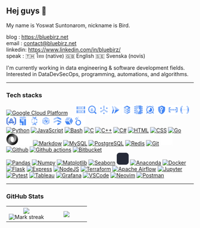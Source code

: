 ## Hej guys 👋

My name is Yoswat Suntonarom, nickname is Bird.

blog : <https://bluebirz.net>  
email : <contact@bluebirz.net>  
linkedin: <https://www.linkedin.com/in/bluebirz/>  
speak : 🇹🇭 ไทย (native) 🇬🇧 English  🇸🇪 Svenska (novis)

I'm currently working in data engineering & software development fields. Interested in DataDevSecOps, programming, automations, and algorithms.

---

### Tech stacks

<a href="https://cloud.google.com/" title="Google Cloud Platform"><img src="https://raw.githubusercontent.com/onemarc/tech-icons/refs/heads/main/icons/googlecp-dark.svg" alt="Google Cloud Platform" width="32px" height="32px"/></a>
&ensp;&ensp;
<a href="https://cloud.google.com/storage" title="Google Cloud Storage"><img src="./svg/gcpicons.com/Cloud-Storage.svg" alt="Cloud Storage icon" width="27px" height="27px"/></a>
<a href="https://cloud.google.com/bigquery" titl="Google BigQuery"><img src="./svg/gcpicons.com/BigQuery.svg" alt="BigQuery icon" width="27px" height="27px"/></a>
<a href="https://cloud.google.com/pubsub" title="Google Cloud Pub/Sub"><img src="./svg/gcpicons.com/PubSub.svg" alt="Pub/Sub icon" width="27px" height="27px"/></a>
<a href="https://cloud.google.com/run" title="Google Cloud Run"><img src="./svg/gcpicons.com/Cloud-Run.svg" alt="Cloud Run icon" width="27px" height="27px"/></a>
<a href="https://cloud.google.com/sql" title="Google Cloud SQL"><img src="./svg/gcpicons.com/Cloud-SQL.svg" alt="Cloud SQL icon" width="27px" height="27px"/></a>
<a href="https://cloud.google.com/memorystore" title="Google Cloud Memorystore"><img src="./svg/gcpicons.com/Memorystore.svg" alt="Memorystore icon" width="27px" height="27px"/></a>
<a href="https://cloud.google.com/scheduler" title="Google Cloud Scheduler"><img src="./svg/gcpicons.com/Cloud-Scheduler.svg" alt="Cloud Scheduler icon" width="27px" height="27px"/></a>
<a href="https://cloud.google.com/kms" title="Google Cloud KMS"><img src="./svg/gcpicons.com/Key-Management-Service.svg" alt="Key Key-Management-Service icon" width="27px" height="27px"/></a>
<a href="https://cloud.google.com/secret-manager" title="Google Secret Manager"><img src="./svg/gcpicons.com/Secret-Manager.svg" alt="Secret Manager icon" width="27px" height="27px"/></a>
<a href="https://cloud.google.com/functions" title="Google Cloud Functions"><img src="./svg/gcpicons.com/Cloud-Functions.svg" alt="Cloud-Functions icon" width="27px" height="27px"/></a>
<a href="https://cloud.google.com/artifact-registry" title="Google Artifact Registry"><img src="./svg/gcpicons.com/Artifact-Registry.svg" alt="Artifact Registry icon" width="27px" height="27px"/></a>
<a href="https://cloud.google.com/composer" title="Google Cloud Composer"><img src="./svg/gcpicons.com/Cloud-Composer.svg" alt="Cloud Cloud-Composer icon" width="27px" height="27px"/></a>
<a href="https://cloud.google.com/dataflow" title="Google Cloud Dataflow"><img src="./svg/gcpicons.com/Dataflow.svg" alt="Dataflow icon" width="27px" height="27px"/></a>
<a href="https://cloud.google.com/build" title="Google Cloud Build"><img src="./svg/gcpicons.com/Cloud-Build.svg" alt="Cloud-Build icon" width="27px" height="27px"/></a>
<a href="https://cloud.google.com/firestore" title="Google Firestore"><img src="./svg/gcpicons.com/Firestore.svg" alt="Firestore icon" width="27px" height="27px"/></a>
<a href="https://cloud.google.com/stackdriver" title="Google Cloud Stackdriver"><img src="./svg/gcpicons.com/Stackdriver.svg" alt="Stackdriver icon" width="27px" height="27px"/></a>
<a href="https://lookerstudio.google.com" title="Google Looker Studio"><img src="./svg/gcpicons.com/Looker.svg" alt="Looker studio icon" width="27px" height="27px"/></a>
<br/>
<a href="https://www.python.org/" title="Python"><img src="https://skillicons.dev/icons?i=py" alt="Python" width="32px" height="32px"/></a>
<a href="https://www.w3schools.com/js/default.asp" title="JavaScript"><img src="https://skillicons.dev/icons?i=js" alt="JavaScript" width="32px" height="32px"/></a>
<a href="https://www.gnu.org/software/bash/" title="Bash"><img src="https://skillicons.dev/icons?i=bash" alt="Bash" width="32px" height="32px"/></a>
<a href="https://www.w3schools.com/c/index.php" title="C"><img src="https://skillicons.dev/icons?i=c" alt="C" width="32px" height="32px"/></a>
<a href="https://www.w3schools.com/cpp/default.asp" title="C++"><img src="https://skillicons.dev/icons?i=cpp" alt="C++" width="32px" height="32px"/></a>
<a href="https://www.w3schools.com/cs/index.php" title="C#"><img src="https://skillicons.dev/icons?i=cs" alt="C#" width="32px" height="32px"/></a>
<a href="https://www.w3schools.com/html/" title="HTML"><img src="https://skillicons.dev/icons?i=html" alt="HTML" width="32px" height="32px"/></a>
<a href="https://www.w3schools.com/css/default.asp" title="CSS"><img src="https://skillicons.dev/icons?i=css" alt="CSS" width="32px" height="32px"/></a>
<a href="https://go.dev/" title="Golang"><img src="https://skillicons.dev/icons?i=go" alt="Go" width="32px" height="32px"/></a>
<a href="https://www.json.org/" title="JSON"><img src="https://raw.githubusercontent.com/devicons/devicon/refs/heads/master/icons/json/json-original.svg" alt="Json" width="32px" height="32px"/></a>
<a href="https://yaml.org/" title="YAML"><img src="https://raw.githubusercontent.com/onemarc/tech-icons/refs/heads/main/icons/yaml-light.svg" alt="YAML" width="32px" height="32px"/></a>
<a href="https://www.markdownguide.org/" title="Markdown"><img src="https://raw.githubusercontent.com/onemarc/tech-icons/refs/heads/main/icons/markdown-light.svg" alt="Markdow" width="32px" height="32px"/></a>
<a href="https://www.mysql.com/" title="MySQL"><img src="https://skillicons.dev/icons?i=mysql" alt="MySQL" width="32px" height="32px"/></a>
<a href="https://www.postgresql.org/" title="PostgreSQL"><img src="https://skillicons.dev/icons?i=postgres" alt="PostgreSQL" width="32px" height="32px"/></a>
<a href="https://redis.io/" title="Redis"><img src="https://skillicons.dev/icons?i=redis" alt="Redis" width="32px" height="32px"/></a>
<a href="https://git-scm.com/" title="Git"><img src="https://skillicons.dev/icons?i=git" alt="Git" width="32px" height="32px"/></a>
<a href="https://en.wikipedia.org/wiki/CI/CD" title="CI/CD"><img src="https://raw.githubusercontent.com/onemarc/tech-icons/refs/heads/main/icons%232/cicd-light.svg" alt="CI/CD" width="32px" height="32px"/></a>
<a href="https://github.com/" title="Github"><img src="https://skillicons.dev/icons?i=github" alt="Github" width="32px" height="32px"/></a>
<a href="https://github.com/features/actions" title="Github actions"><img src="https://skillicons.dev/icons?i=githubactions" alt="Github actions" width="32px" height="32px"/></a>
<a href="https://bitbucket.org/" title="Bitbucket"><img src="https://skillicons.dev/icons?i=bitbucket" alt="Bitbucket" width="32px" height="32px"/></a>
<br/>
<a href="https://pandas.pydata.org/" title="Pandas"><img src="https://raw.githubusercontent.com/onemarc/tech-icons/refs/heads/main/icons/pandas-light.svg" alt="Pandas" width="32px" height="32px"/></a>
<a href="https://numpy.org/doc/stable/index.html" title="Numpy"><img src="https://raw.githubusercontent.com/onemarc/tech-icons/refs/heads/main/icons/numpy-dark.svg" alt="Numpy" width="32px" height="32px"/></a>
<a href="https://matplotlib.org/stable/" title="Matplotlib"><img src="https://raw.githubusercontent.com/onemarc/tech-icons/refs/heads/main/icons/matplotlib-dark.svg" alt="Matplotlib" width="32px" height="32px"/></a>
<a href="https://seaborn.pydata.org/#" title="Seaborn"><img src="https://raw.githubusercontent.com/onemarc/tech-icons/refs/heads/main/icons/seaborn-dark.svg" alt="Seaborn" width="32px" height="32px"/></a>
<a href="https://scikit-learn.org/stable/index.html#" title="Scikit-Learn"><img src="https://raw.githubusercontent.com/onemarc/tech-icons/refs/heads/main/icons%232/scikitlearn-dark.svg" alt="Scikit-Learn" width="32px" height="32px"/></a>
<a href="https://www.anaconda.com/" title="Anaconda"><img src="https://skillicons.dev/icons?i=anaconda" alt="Anaconda" width="32px" height="32px"/></a>
<a href="https://www.docker.com/" title="Docker"><img src="https://skillicons.dev/icons?i=docker" alt="Docker" width="32px" height="32px"/></a>
<a href="https://flask.palletsprojects.com/en/stable/" title="Flask"><img src="https://skillicons.dev/icons?i=flask" alt="Flask" width="32px" height="32px"/></a>
<a href="http://expressjs.com/" title="ExpressJS"><img src="https://skillicons.dev/icons?i=express" alt="Express" width="32px" height="32px"/></a>
<a href="https://nodejs.org/" title="NodeJS"><img src="https://skillicons.dev/icons?i=nodejs" alt="NodeJS" width="32px" height="32px"/></a>
<a href="https://www.terraform.io/" title="Terraform"><img src="https://skillicons.dev/icons?i=terraform" alt="Terraform" width="32px" height="32px"/></a>
<a href="https://airflow.apache.org/" title="Apache Airflow"><img src="https://raw.githubusercontent.com/onemarc/tech-icons/refs/heads/main/icons/apacheairflow-dark.svg" alt="Apache Airflow" width="32px" height="32px"/></a>
<a href="https://jupyter.org/" title="Jupyter"><img src="https://raw.githubusercontent.com/onemarc/tech-icons/refs/heads/main/icons/jupyter-dark.svg" alt="Jupyter" width="32px" height="32px"/></a>
<a href="https://pytest.org/" title="Pytest"><img src="https://raw.githubusercontent.com/onemarc/tech-icons/refs/heads/main/icons/pytest-dark.svg" alt="Pytest" width="32px" height="32px"/></a>
<a href="https://www.tableau.com/" title="Tableau"><img src="https://raw.githubusercontent.com/onemarc/tech-icons/refs/heads/main/icons/tableau-light.svg" alt="Tableau" width="32px" height="32px"/></a>
<a href="https://grafana.com/" title="Grafana"><img src="https://skillicons.dev/icons?i=grafana" alt="Grafana" width="32px" height="32px"/></a>
<a href="https://code.visualstudio.com/" title="VSCode"><img src="https://skillicons.dev/icons?i=vscode" alt="VSCode" width="32px" height="32px"/></a>
<a href="https://neovim.io/" title="Neovim"><img src="https://skillicons.dev/icons?i=neovim" alt="Neovim" width="32px" height="32px"/></a>
<a href="https://www.postman.com/" title="Postman"><img src="https://skillicons.dev/icons?i=postman" alt="Postman" width="32px" height="32px"/></a>

---

### GitHub Stats

<table class="stats"><tbody><tr border="none">
  <td width="50%" align="center">
    <img align="center" src="https://readme-stats-fork-mauve.vercel.app/api/?username=bluebirz&theme=dark&show_icons=true&count_private=true"><br>
    <img alt="Mark streak" src="https://github-readme-streak-stats-five-roan.vercel.app?user=bluebirz&theme=dark">
  </td>
  <td width="50%" align="center">
    <img align="center" src="https://readme-stats-fork-mauve.vercel.app/api/top-langs/?username=bluebirz&theme=dark&hide_border=false&no-bg=true&no-frame=true&langs_count=6&layout=donut">
  </td>
</tr></tbody></table>
